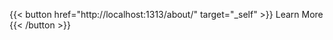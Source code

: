 
<!-- Import the component -->
<script type="module" src="https://ajax.googleapis.com/ajax/libs/model-viewer/3.5.0/model-viewer.min.js"></script>

{{< button href="http://localhost:1313/about/" target="_self" >}}
Learn More
{{< /button >}}
<!-- Use it like any other HTML element -->
<model-viewer alt="UOttawa AERO's previous aircraft design" src="plane.glb" ar environment-image="metro.hdr" poster="poster.webp" shadow-intensity="1" camera-controls touch-action="pan-y" camera-orbit="525.3deg 55.65deg 1.909m" style="position: absolute; width: 100%; height: 90%;"></model-viewer>


